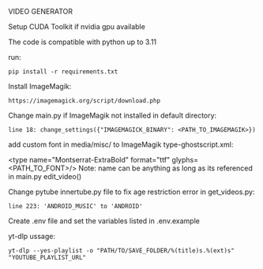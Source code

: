 VIDEO GENERATOR

Setup
CUDA Toolkit if nvidia gpu available

The code is compatible with python up to 3.11

run:

    pip install -r requirements.txt

Install ImageMagik:

    https://imagemagick.org/script/download.php

Change main.py if ImageMagik not installed in default directory:

    line 18: change_settings({"IMAGEMAGICK_BINARY": <PATH_TO_IMAGEMAGIK>})

add custom font in media/misc/ to ImageMagik type-ghostscript.xml:
    
  <type name="Montserrat-ExtraBold" format="ttf" glyphs=<PATH_TO_FONT>/> 
  Note: name can be anything as long as its referenced in main.py edit_video()

Change pytube innertube.py file to fix age restriction error in get_videos.py:

    line 223: 'ANDROID_MUSIC' to 'ANDROID'

Create .env file and set the variables listed in .env.example 

yt-dlp ussage:

    yt-dlp --yes-playlist -o "PATH/TO/SAVE_FOLDER/%(title)s.%(ext)s" "YOUTUBE_PLAYLIST_URL"
